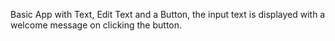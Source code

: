 Basic App with Text, Edit Text and a Button, the input text is displayed with a welcome message on clicking the button.
